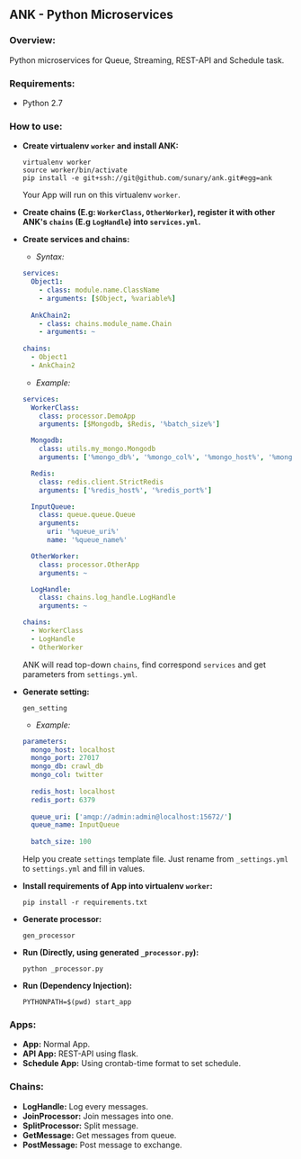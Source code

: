 ## ANK - Python Microservices ##


### Overview: ###
 Python microservices for Queue, Streaming, REST-API and Schedule task.


### Requirements: ###
* Python 2.7


### How to use: ###
* **Create virtualenv `worker` and install ANK:**

    ```shell
    virtualenv worker
    source worker/bin/activate
    pip install -e git+ssh://git@github.com/sunary/ank.git#egg=ank
    ```
    Your App will run on this virtualenv `worker`.
* **Create chains (E.g: `WorkerClass`, `OtherWorker`), register it with other ANK's `chains` (E.g `LogHandle`) into `services.yml`.**
* **Create services and chains:**
    * *Syntax:*
    ```yaml
    services:
      Object1:
        - class: module.name.ClassName
        - arguments: [$Object, %variable%] 
      
      AnkChain2:
        - class: chains.module_name.Chain
        - arguments: ~
        
    chains:
      - Object1
      - AnkChain2
    ```
    * *Example:*
    ```yaml
    services:
      WorkerClass:
        class: processor.DemoApp
        arguments: [$Mongodb, $Redis, '%batch_size%']
    
      Mongodb:
        class: utils.my_mongo.Mongodb
        arguments: ['%mongo_db%', '%mongo_col%', '%mongo_host%', '%mongo_port%']
    
      Redis:
        class: redis.client.StrictRedis
        arguments: ['%redis_host%', '%redis_port%']
    
      InputQueue:
        class: queue.queue.Queue
        arguments:
          uri: '%queue_uri%'
          name: '%queue_name%'
    
      OtherWorker:
        class: processor.OtherApp
        arguments: ~
    
      LogHandle:
        class: chains.log_handle.LogHandle
        arguments: ~
    
    chains:
      - WorkerClass
      - LogHandle
      - OtherWorker
    ```
    ANK will read top-down `chains`, find correspond `services` and get parameters from `settings.yml`.
* **Generate setting:**

     ```shell
     gen_setting
     ```
    * *Example:*
    ```yaml
    parameters:
      mongo_host: localhost
      mongo_port: 27017
      mongo_db: crawl_db
      mongo_col: twitter
      
      redis_host: localhost
      redis_port: 6379
      
      queue_uri: ['amqp://admin:admin@localhost:15672/']
      queue_name: InputQueue
      
      batch_size: 100
    ```
    Help you create `settings` template file. Just rename from `_settings.yml` to `settings.yml` and fill in values.
* **Install requirements of App into virtualenv `worker`:**

    ```shell
    pip install -r requirements.txt
    ```
* **Generate processor:**
    
    ```shell
    gen_processor
    ```
* **Run (Directly, using generated `_processor.py`):**

    ```shell
    python _processor.py
    ```
* **Run (Dependency Injection):**

    ```shell
    PYTHONPATH=$(pwd) start_app
    ```
    
### Apps: ###
* **App:** Normal App.
* **API App:** REST-API using flask.
* **Schedule App:** Using crontab-time format to set schedule.


### Chains: ###
* **LogHandle:** Log every messages.
* **JoinProcessor:** Join messages into one.
* **SplitProcessor:** Split message.
* **GetMessage:** Get messages from queue.
* **PostMessage:** Post message to exchange.